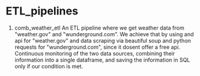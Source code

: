 # ETL_pipelines
1) comb_weather_etl
An ETL pipeline where we get weather data from "weather.gov" and "wunderground.com". We achieve that by using and api for "weather.gov" and data scraping via beautiful soup and python requests for "wunderground.com", since it dosent offer a free api. Continuous monitoring of the two data sources, combining their information into a single dataframe, and saving the information in SQL only if our condition is met.
